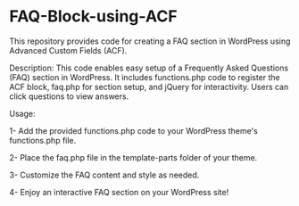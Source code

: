 # FAQ-Block-using-ACF
This repository provides code for creating a FAQ section in WordPress using Advanced Custom Fields (ACF).

Description:
This code enables easy setup of a Frequently Asked Questions (FAQ) section in WordPress. It includes functions.php code to register the ACF block, faq.php for section setup, and jQuery for interactivity. Users can click questions to view answers.
<br>

Usage:

1- Add the provided functions.php code to your WordPress theme's functions.php file.

2- Place the faq.php file in the template-parts folder of your theme.

3- Customize the FAQ content and style as needed.

4- Enjoy an interactive FAQ section on your WordPress site!
